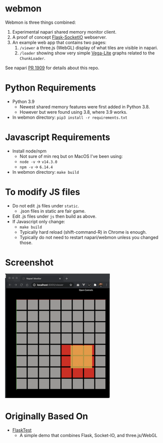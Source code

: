 # webmon

Webmon is three things combined:
1. Experimental napari shared memory monitor client.
2. A proof of concept [Flask-SocketIO](https://flask-socketio.readthedocs.io/en/latest/) webserver.
3. An example web app that contains two pages:
    1. `/viewer` a three.js (WebGL) display of what tiles are visible in napari.
    2. `/loader` showing show very simple [Vega-Lite](https://vega.github.io/vega-lite/) graphs related to the `ChunkLoader`.

See napari [PR 1909](https://github.com/napari/napari/pull/1909) for details about this repo.

# Python Requirements

* Python 3.9
    * Newest shared memory features were first added in Python 3.8.
    * However but were found using 3.8, where 3.9 works.
* In webmon directory: `pip3 install -r requirements.txt`

# Javascript Requirements

* Install node/npm
    * Not sure of min req but on MacOS I've been using:
    * `node -v` -> `v14.3.0`
    * `npm -v` -> `6.14.4`
* In webmon directory: `make build`

# To modify JS files

* Do not edit .js files under `static`.
    * .json files in static are fair game.
* Edit .js files under `js` then build as above.
* If Javascript only change:
   * `make build`
   * Typically hard reload (shift-command-R) in Chrome is enough.
   * Typically do not need to restart napari/webmon unless you changed those.

# Screenshot

![](images/screenshot.png)

# Originally Based On
* [FlaskTest](https://github.com/ageller/FlaskTest)
    * A simple demo that combines Flask, Socket-IO, and three.js/WebGL
